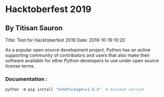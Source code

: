 # Hacktoberfest 2019
## By Titisan Sauron

Title: Test for Hacktoberfest 2019
Date: 2019-10-19 10:20

As a popular open source development project, Python has an active supporting community of contributors and users that also make their software available for other Python developers to use under open source license terms.

### Documentation : 

```python 
python -m pip install "SomePackage>=1.0.4"  # minimum version
``` 

